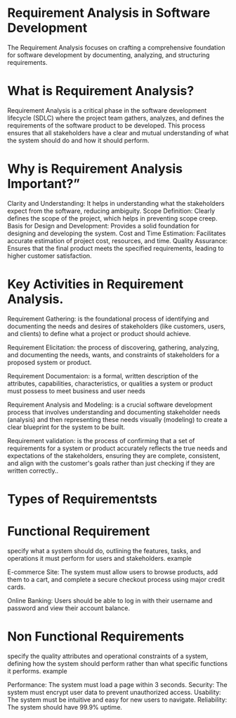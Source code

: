 # Requirement Analysis in Software Development
The Requirement Analysis focuses on crafting a comprehensive foundation for software development by documenting, analyzing, and structuring requirements.

# What is Requirement Analysis?
Requirement Analysis is a critical phase in the software development lifecycle (SDLC) where the project team gathers, analyzes, and defines the requirements of the software product to be developed. This process ensures that all stakeholders have a clear and mutual understanding of what the system should do and how it should perform.

# Why is Requirement Analysis Important?”
Clarity and Understanding: It helps in understanding what the stakeholders expect from the software, reducing ambiguity.
Scope Definition: Clearly defines the scope of the project, which helps in preventing scope creep.
Basis for Design and Development: Provides a solid foundation for designing and developing the system.
Cost and Time Estimation: Facilitates accurate estimation of project cost, resources, and time.
Quality Assurance: Ensures that the final product meets the specified requirements, leading to higher customer satisfaction.

# Key Activities in Requirement Analysis.
Requirement Gathering:  is the foundational process of identifying and documenting the needs and desires of stakeholders (like customers, users, and clients) to define what a project or product should achieve.

Requirement Elicitation: the process of discovering, gathering, analyzing, and documenting the needs, wants, and constraints of stakeholders for a proposed system or product.

Requirement Documentaion: is a formal, written description of the attributes, capabilities, characteristics, or qualities a system or product must possess to meet business and user needs

Requirement Analysis and Modeling: is a crucial software development process that involves understanding and documenting stakeholder needs (analysis) and then representing these needs visually (modeling) to create a clear blueprint for the system to be built.

Requirement validation: is the process of confirming that a set of requirements for a system or product accurately reflects the true needs and expectations of the stakeholders, ensuring they are complete, consistent, and align with the customer's goals rather than just checking if they are written correctly..

#  Types of Requirementsts 
# Functional Requirement
specify what a system should do, outlining the features, tasks, and operations it must perform for users and stakeholders. example

E-commerce Site:
The system must allow users to browse products, add them to a cart, and complete a secure checkout process using major credit cards. 

Online Banking:
Users should be able to log in with their username and password and view their account balance. 

# Non Functional Requirements
specify the quality attributes and operational constraints of a system, defining how the system should perform rather than what specific functions it performs. example

Performance: The system must load a page within 3 seconds. 
Security: The system must encrypt user data to prevent unauthorized access. 
Usability: The system must be intuitive and easy for new users to navigate. 
Reliability: The system should have 99.9% uptime. 



